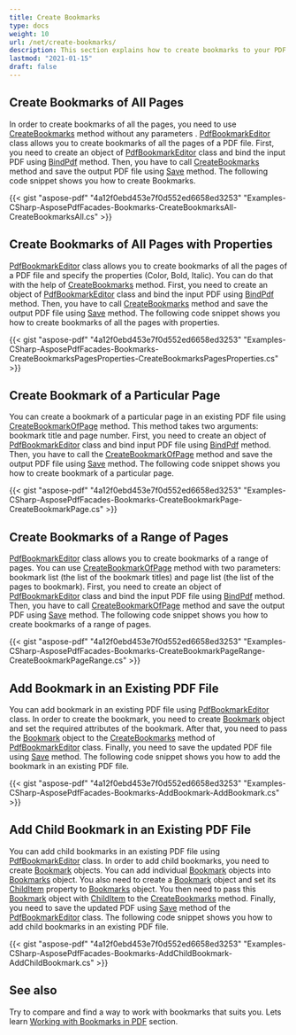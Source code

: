 ```yaml
---
title: Create Bookmarks
type: docs
weight: 10
url: /net/create-bookmarks/
description: This section explains how to create bookmarks to your PDF file with Aspose.PDF Facades using PdfBookmarEditor Class.
lastmod: "2021-01-15"
draft: false
---
```


## Create Bookmarks of All Pages

In order to create bookmarks of all the pages, you need to use [CreateBookmarks](https://apireference.aspose.com/pdf/net/aspose.pdf.facades.pdfbookmarkeditor/createbookmarks/methods/2) method without any parameters . [PdfBookmarkEditor](https://apireference.aspose.com/pdf/net/aspose.pdf.facades/pdfbookmarkeditor) class allows you to create bookmarks of all the pages of a PDF file. First, you need to create an object of [PdfBookmarkEditor](https://apireference.aspose.com/pdf/net/aspose.pdf.facades/pdfbookmarkeditor) class and bind the input PDF using [BindPdf](https://apireference.aspose.com/pdf/net/aspose.pdf.facades.facade/bindpdf/methods/3) method. Then, you have to call [CreateBookmarks](https://apireference.aspose.com/pdf/net/aspose.pdf.facades.pdfbookmarkeditor/createbookmarks/methods/2) method and save the output PDF file using [Save](https://apireference.aspose.com/pdf/net/aspose.pdf/document/methods/save) method. The following code snippet shows you how to create Bookmarks.



{{< gist "aspose-pdf" "4a12f0ebd453e7f0d552ed6658ed3253" "Examples-CSharp-AsposePdfFacades-Bookmarks-CreateBookmarksAll-CreateBookmarksAll.cs" >}}

## Create Bookmarks of All Pages with Properties

[PdfBookmarkEditor](https://apireference.aspose.com/pdf/net/aspose.pdf.facades/pdfbookmarkeditor) class allows you to create bookmarks of all the pages of a PDF file and specify the properties (Color, Bold, Italic). You can do that with the help of [CreateBookmarks](https://apireference.aspose.com/pdf/net/aspose.pdf.facades.pdfbookmarkeditor/createbookmarks/methods/2) method. First, you need to create an object of [PdfBookmarkEditor](https://apireference.aspose.com/pdf/net/aspose.pdf.facades/pdfbookmarkeditor) class and bind the input PDF using [BindPdf](https://apireference.aspose.com/pdf/net/aspose.pdf.facades.facade/bindpdf/methods/3) method. Then, you have to call [CreateBookmarks](https://apireference.aspose.com/pdf/net/aspose.pdf.facades.pdfbookmarkeditor/createbookmarks/methods/2) method and save the output PDF file using [Save](https://apireference.aspose.com/pdf/net/aspose.pdf/document/methods/save) method. The following code snippet shows you how to create bookmarks of all the pages with properties.



{{< gist "aspose-pdf" "4a12f0ebd453e7f0d552ed6658ed3253" "Examples-CSharp-AsposePdfFacades-Bookmarks-CreateBookmarksPagesProperties-CreateBookmarksPagesProperties.cs" >}}

## Create Bookmark of a Particular Page

You can create a bookmark of a particular page in an existing PDF file using [CreateBookmarkOfPage](https://apireference.aspose.com/pdf/net/aspose.pdf.facades.pdfbookmarkeditor/createbookmarkofpage/methods/1) method. This method takes two arguments: bookmark title and page number. First, you need to create an object of [PdfBookmarkEditor](https://apireference.aspose.com/pdf/net/aspose.pdf.facades/pdfbookmarkeditor) class and bind input PDF file using [BindPdf](https://apireference.aspose.com/pdf/net/aspose.pdf.facades.facade/bindpdf/methods/3) method. Then, you have to call the [CreateBookmarkOfPage](https://apireference.aspose.com/pdf/net/aspose.pdf.facades.pdfbookmarkeditor/createbookmarkofpage/methods/1) method and save the output PDF file using [Save](https://apireference.aspose.com/pdf/net/aspose.pdf/document/methods/save) method. The following code snippet shows you how to create bookmark of a particular page.



{{< gist "aspose-pdf" "4a12f0ebd453e7f0d552ed6658ed3253" "Examples-CSharp-AsposePdfFacades-Bookmarks-CreateBookmarkPage-CreateBookmarkPage.cs" >}}

## Create Bookmarks of a Range of Pages

[PdfBookmarkEditor](https://apireference.aspose.com/pdf/net/aspose.pdf.facades/pdfbookmarkeditor) class allows you to create bookmarks of a range of pages. You can use [CreateBookmarkOfPage](https://apireference.aspose.com/pdf/net/aspose.pdf.facades.pdfbookmarkeditor/createbookmarkofpage/methods/1) method with two parameters: bookmark list (the list of the bookmark titles) and page list (the list of the pages to bookmark). First, you need to create an object of [PdfBookmarkEditor](https://apireference.aspose.com/pdf/net/aspose.pdf.facades/pdfbookmarkeditor) class and bind the input PDF file using [BindPdf](https://apireference.aspose.com/pdf/net/aspose.pdf.facades.facade/bindpdf/methods/3) method. Then, you have to call [CreateBookmarkOfPage](https://apireference.aspose.com/pdf/net/aspose.pdf.facades.pdfbookmarkeditor/createbookmarkofpage/methods/1) method and save the output PDF using [Save](https://apireference.aspose.com/pdf/net/aspose.pdf/document/methods/save) method. The following code snippet shows you how to create bookmarks of a range of pages.



{{< gist "aspose-pdf" "4a12f0ebd453e7f0d552ed6658ed3253" "Examples-CSharp-AsposePdfFacades-Bookmarks-CreateBookmarkPageRange-CreateBookmarkPageRange.cs" >}}

## Add Bookmark in an Existing PDF File

You can add bookmark in an existing PDF file using [PdfBookmarkEditor](https://apireference.aspose.com/pdf/net/aspose.pdf.facades/pdfbookmarkeditor) class. In order to create the bookmark, you need to create [Bookmark](https://apireference.aspose.com/pdf/net/aspose.pdf.facades/bookmark) object and set the required attributes of the bookmark. After that, you need to pass the [Bookmark](https://apireference.aspose.com/pdf/net/aspose.pdf.facades/bookmark) object to the [CreateBookmarks](https://apireference.aspose.com/pdf/net/aspose.pdf.facades.pdfbookmarkeditor/createbookmarks/methods/2) method of [PdfBookmarkEditor](https://apireference.aspose.com/pdf/net/aspose.pdf.facades/pdfbookmarkeditor) class. Finally, you need to save the updated PDF file using [Save](https://apireference.aspose.com/pdf/net/aspose.pdf/document/methods/save) method. The following code snippet shows you how to add the bookmark in an existing PDF file.



{{< gist "aspose-pdf" "4a12f0ebd453e7f0d552ed6658ed3253" "Examples-CSharp-AsposePdfFacades-Bookmarks-AddBookmark-AddBookmark.cs" >}}

## Add Child Bookmark in an Existing PDF File

You can add child bookmarks in an existing PDF file using [PdfBookmarkEditor](https://apireference.aspose.com/pdf/net/aspose.pdf.facades/pdfbookmarkeditor) class. In order to add child bookmarks, you need to create [Bookmark](https://apireference.aspose.com/pdf/net/aspose.pdf.facades/bookmark) objects. You can add individual [Bookmark](https://apireference.aspose.com/pdf/net/aspose.pdf.facades/bookmark) objects into [Bookmarks](https://apireference.aspose.com/pdf/net/aspose.pdf.facades/bookmarks) object. You also need to create a [Bookmark](https://apireference.aspose.com/pdf/net/aspose.pdf.facades/bookmark) object and set its [ChildItem](https://apireference.aspose.com/pdf/net/aspose.pdf.facades/bookmark/properties/childitem) property to [Bookmarks](https://apireference.aspose.com/pdf/net/aspose.pdf.facades/bookmarks) object. You then need to pass this [Bookmark](https://apireference.aspose.com/pdf/net/aspose.pdf.facades/bookmark) object with [ChildItem](https://apireference.aspose.com/pdf/net/aspose.pdf.facades/bookmark/properties/childitem) to the [CreateBookmarks](https://apireference.aspose.com/pdf/net/aspose.pdf.facades.pdfbookmarkeditor/createbookmarks/methods/2) method. Finally, you need to save the updated PDF using [Save](https://apireference.aspose.com/pdf/net/aspose.pdf/document/methods/save) method of the [PdfBookmarkEditor](https://apireference.aspose.com/pdf/net/aspose.pdf.facades/pdfbookmarkeditor) class. The following code snippet shows you how to add child bookmarks in an existing PDF file.



{{< gist "aspose-pdf" "4a12f0ebd453e7f0d552ed6658ed3253" "Examples-CSharp-AsposePdfFacades-Bookmarks-AddChildBookmark-AddChildBookmark.cs" >}}

## See also

Try to compare and find a way to work with bookmarks that suits you. Lets learn [Working with Bookmarks in PDF](/pdf/net/bookmarks/) section.